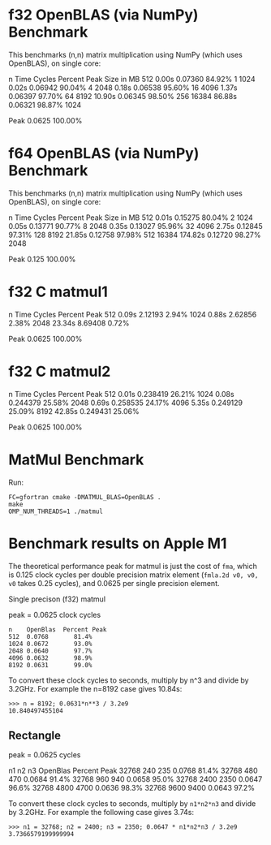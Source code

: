 # f32 OpenBLAS (via NumPy) Benchmark

This benchmarks (n,n) matrix multiplication using NumPy (which uses OpenBLAS),
on single core:

   n    Time    Cycles    Percent Peak   Size in MB
  512   0.00s   0.07360      84.92%           1
 1024   0.02s   0.06942      90.04%           4
 2048   0.18s   0.06538      95.60%          16
 4096   1.37s   0.06397      97.70%          64
 8192  10.90s   0.06345      98.50%         256
16384  86.88s   0.06321      98.87%        1024

Peak            0.0625      100.00%

# f64 OpenBLAS (via NumPy) Benchmark

This benchmarks (n,n) matrix multiplication using NumPy (which uses OpenBLAS),
on single core:

   n     Time    Cycles    Percent Peak   Size in MB
  512    0.01s   0.15275      80.04%           2
 1024    0.05s   0.13771      90.77%           8
 2048    0.35s   0.13027      95.96%          32
 4096    2.75s   0.12845      97.31%         128
 8192   21.85s   0.12758      97.98%         512
16384  174.82s   0.12720      98.27%        2048

Peak             0.125       100.00%

# f32 C matmul1

   n    Time    Cycles    Percent Peak
  512   0.09s   2.12193       2.94%
 1024   0.88s   2.62856       2.38%
 2048  23.34s   8.69408       0.72%

Peak            0.0625      100.00%

# f32 C matmul2

   n    Time    Cycles    Percent Peak
  512   0.01s   0.238419     26.21%
 1024   0.08s   0.244379     25.58%
 2048   0.69s   0.258535     24.17%
 4096   5.35s   0.249129     25.09%
 8192  42.85s   0.249431     25.06%

Peak            0.0625      100.00%

# MatMul Benchmark

Run:
```
FC=gfortran cmake -DMATMUL_BLAS=OpenBLAS .
make
OMP_NUM_THREADS=1 ./matmul
```

# Benchmark results on Apple M1

The theoretical performance peak for matmul is just the cost of `fma`, which is
0.125 clock cycles per double precision matrix element (`fmla.2d v0, v0, v0`
takes 0.25 cycles), and 0.0625 per single precision element.

Single precison (f32) matmul

peak = 0.0625 clock cycles

    n    OpenBlas  Percent Peak
    512  0.0768       81.4%
    1024 0.0672       93.0%
    2048 0.0640       97.7%
    4096 0.0632       98.9%
    8192 0.0631       99.0%

To convert these clock cycles to seconds, multiply by n^3 and divide by 3.2GHz.
For example the n=8192 case gives 10.84s:

    >>> n = 8192; 0.0631*n**3 / 3.2e9
    10.840497455104

## Rectangle

peak = 0.0625 cycles

 n1    n2   n3  OpenBlas  Percent Peak
32768  240  235  0.0768      81.4%
32768  480  470  0.0684      91.4%
32768  960  940  0.0658      95.0%
32768 2400 2350  0.0647      96.6%
32768 4800 4700  0.0636      98.3%
32768 9600 9400  0.0643      97.2%

To convert these clock cycles to seconds, multiply by `n1*n2*n3` and divide by
3.2GHz. For example the following case gives 3.74s:

    >>> n1 = 32768; n2 = 2400; n3 = 2350; 0.0647 * n1*n2*n3 / 3.2e9
    3.7366579199999994
